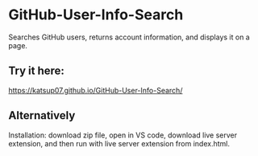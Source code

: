 # GitHub-User-Info-Search
Searches GitHub users, returns account information, and displays it on a page.

## Try it here:
https://katsup07.github.io/GitHub-User-Info-Search/

## Alternatively
Installation: download zip file, open in VS code, download live server extension, and then run with live server extension from index.html.
